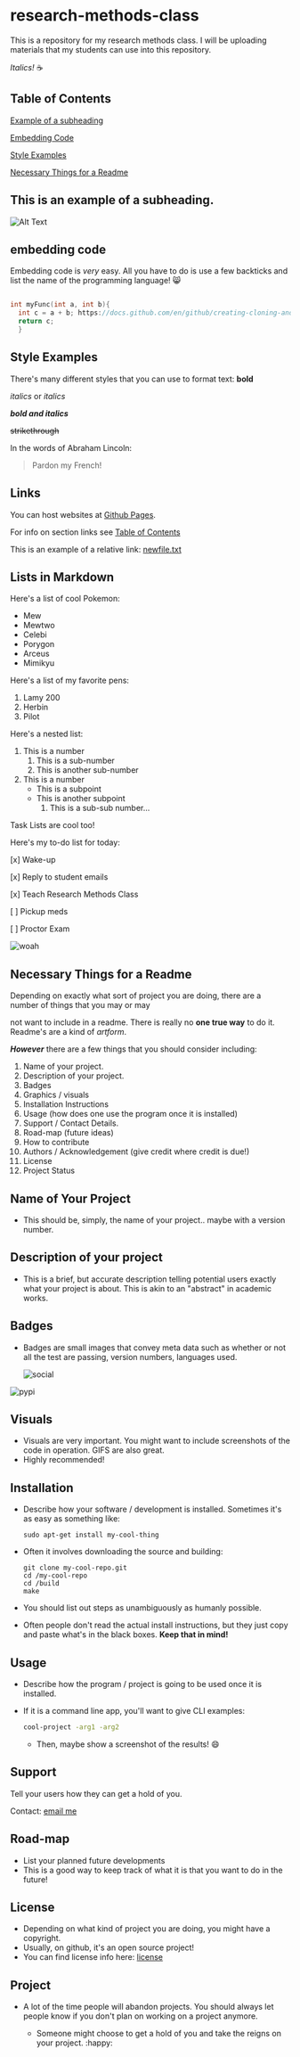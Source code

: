 # research-methods-class
This is a repository for my research methods class. 
I will be uploading materials that my students can use 
into this repository. 

_Italics!_
:coffee:

## Table of Contents

[Example of a subheading](#this-is-an-example-of-a-subheading)

[Embedding Code](#embedding-code)

[Style Examples](#style-examples)

[Necessary Things for a Readme](#necessary-things-for-a-readme)

## This is an example of a subheading. 
![Alt Text](img/python.png)

## embedding code

Embedding code is _very_ easy. All you have to do 
is use a few backticks and list the name of the programming language! 😸

```cpp

int myFunc(int a, int b){
  int c = a + b; https://docs.github.com/en/github/creating-cloning-and-archiving-repositories/creating-a-repository-on-github/licensing-a-repository
  return c;
  }  
```

## Style Examples

There's many different styles that you can use to format text:
**bold**

_italics_ or *italics*

*__bold and italics__*

~~strikethrough~~

In the words of Abraham Lincoln:

> Pardon my French!

## Links

You can host websites at [Github Pages](https://pages.github.com/).

For info on section links see [Table of Contents](#table-of-contents)

This is an example of a relative link: [newfile.txt](newfile.txt)

## Lists in Markdown

Here's a list of cool Pokemon:

- Mew
- Mewtwo
- Celebi
- Porygon
- Arceus
- Mimikyu

Here's a list of my favorite pens:

1. Lamy 200
2. Herbin
3. Pilot

Here's a nested list:

1. This is a number
   1. This is a sub-number
   2. This is another sub-number
2. This is a number
   - This is a subpoint
   - This is another subpoint
     1. This is a sub-sub number...

Task Lists are cool too!

Here's my to-do list for today:

[x] Wake-up

[x] Reply to student emails

[x] Teach Research Methods Class

[ ] Pickup meds

[ ] Proctor Exam

![woah](img/A2kybi2.gif)

## Necessary Things for a Readme

Depending on exactly what sort of project you are doing, there are a number of things that you may or may

not want to include in a readme. There is really no **one true way** to do it. Readme's are a kind of _artform_. 

*__However__* there are a few things that you should consider including:

1. Name of your project.
2. Description of your project.
3. Badges
4. Graphics / visuals
5. Installation Instructions
6. Usage (how does one use the program once it is installed)
7. Support / Contact Details.
8. Road-map (future ideas)
9. How to contribute
10. Authors / Acknowledgement (give credit where credit is due!)
11. License
12. Project Status

## Name of Your Project

- This should be, simply, the name of your project.. maybe with a version number.

## Description of your project

- This is a brief, but accurate description telling potential users exactly what your project
  is about. This is akin to an "abstract" in academic works.

## Badges

- Badges are small images that convey meta data such as whether or not all the test are 
  passing, version numbers, languages used. 

  ![social](https://img.shields.io/github/followers/trevortomesh?style=social)

![pypi](https://img.shields.io/pypi/v/nine)

## Visuals

- Visuals are very important. You might want to include screenshots of the code in operation. GIFS are also great. 
- Highly recommended!

## Installation

- Describe how your software / development is installed. Sometimes it's as easy as something like:

  ```
  sudo apt-get install my-cool-thing
  ```

- Often it involves downloading the source and building:

  ```
  git clone my-cool-repo.git
  cd /my-cool-repo
  cd /build
  make
  ```

- You should list out steps as unambiguously as humanly possible.

- Often people don't read the actual install instructions, but they just copy and paste what's in the black boxes. __Keep that in mind!__

## Usage

- Describe how the program / project is going to be used once it is installed. 

- If it is a command line app, you'll want to give CLI examples:

  ```bash
  cool-project -arg1 -arg2
  ```
  - Then, maybe show a screenshot of the results! :smile:

## Support

Tell your users how they can get a hold of you. 

Contact: [email me](trevor.tomesh@gmail.com)

## Road-map

- List your planned future developments
- This is a good way to keep track of what it is that you want to do in the future!

## License

- Depending on what kind of project you are doing, you might have a copyright.
- Usually, on github, it's an open source project!
- You can find license info here: [license](https://docs.github.com/en/github/creating-cloning-and-archiving-repositories/creating-a-repository-on-github/licensing-a-repository)

## Project

- A lot of the time people will abandon projects. You should always let people know if you don't plan on working
  on a project anymore. 

  - Someone might choose to get a hold of you and take the reigns on your project. :happy:

    

